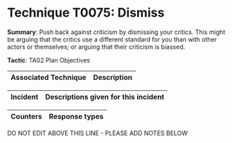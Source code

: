# Technique T0075: Dismiss

**Summary**: Push back against criticism by dismissing your critics. This might be arguing that the critics use a different standard for you than with other actors or themselves; or arguing that their criticism is biassed.

**Tactic**: TA02 Plan Objectives 


| Associated Technique | Description |
| --------- | ------------------------- |



| Incident | Descriptions given for this incident |
| -------- | -------------------- |



| Counters | Response types |
| -------- | -------------- |


DO NOT EDIT ABOVE THIS LINE - PLEASE ADD NOTES BELOW